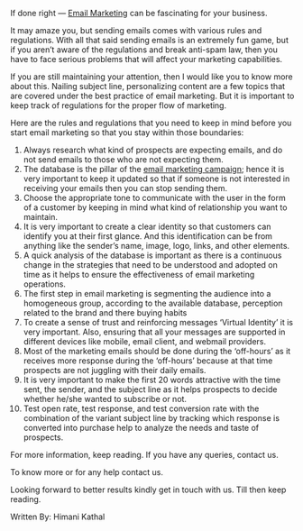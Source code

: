 If done right — <a href="https://www.pangeaglobalservices.com/email-marketing-services/">Email Marketing</a> can be fascinating for your business.

It may amaze you, but sending emails comes with various rules and regulations. 
With all that said sending emails is an extremely fun game, but if you aren’t aware of the regulations and break anti-spam law, then you have to face serious problems that will affect your marketing capabilities.

If you are still maintaining your attention, then I would like you to know more about this.
Nailing subject line, personalizing content are a few topics that are covered under the best practice of email marketing. But it is important to keep track of regulations for the proper flow of marketing.

Here are the rules and regulations that you need to keep in mind before you start email marketing so that you stay within those boundaries:
1)	Always research what kind of prospects are expecting emails, and do not send emails to those who are not expecting them.
2)	The database is the pillar of the <a href="https://www.pangeaglobalservices.com/email-marketing-services/">email marketing campaign</a>; hence it is very important to keep it updated so that if someone is not interested in receiving your emails then you can stop sending them.
3)	Choose the appropriate tone to communicate with the user in the form of a customer by keeping in mind what kind of relationship you want to maintain.
4)	It is very important to create a clear identity so that customers can identify you at their first glance. And this identification can be from anything like the sender’s name, image, logo, links, and other elements.
5)	A quick analysis of the database is important as there is a continuous change in the strategies that need to be understood and adopted on time as it helps to ensure the effectiveness of email marketing operations.
6)	The first step in email marketing is segmenting the audience into a homogeneous group, according to the available database, perception related to the brand and there buying habits 
7)	To create a sense of trust and reinforcing messages ‘Virtual Identity’ it is very important. Also, ensuring that all your messages are supported in different devices like mobile, email client, and webmail providers.
8)	Most of the marketing emails should be done during the ‘off-hours’ as it receives more response during the ‘off-hours’ because at that time prospects are not juggling with their daily emails.
9)	It is very important to make the first 20 words attractive with the time sent, the sender, and the subject line as it helps prospects to decide whether he/she wanted to subscribe or not. 
10)	Test open rate, test response, and test conversion rate with the combination of the variant subject line by tracking which response is converted into purchase help to analyze the needs and taste of prospects.

For more information, keep reading. If you have any queries, contact us.

To know more or for any help contact us.

Looking forward to better results kindly get in touch with us. Till then keep reading.

Written By:
Himani Kathal
